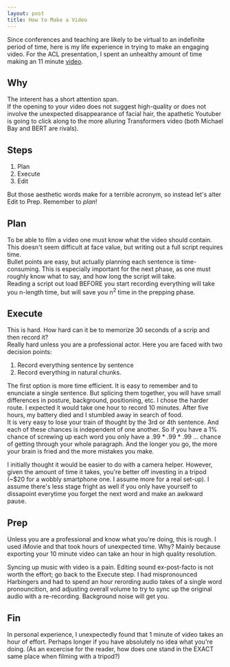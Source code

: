 ```yaml
---
layout: post
title: How to Make a Video
---
```


Since conferences and teaching are likely to be virtual to an indefinite period of time, here is my life experience in trying to make an engaging video.
For the ACL presentation, I spent an unhealthy amount of time making an 11 minute [video](https://www.youtube.com/watch?v=BVAAhIUtf9U&t).


## Why

The interent has a short attention span.  
If the opening to your video does not suggest high-quality or does not involve the  unexpected disappearance of facial hair, the apathetic Youtuber is going to click along to the more alluring Transformers video (both Michael Bay and BERT are rivals).    

## Steps

1. Plan
2. Execute
3. Edit

But those aesthetic words make for a terrible acronym, so instead let's alter Edit to Prep.  Remember to _plan_!

## Plan
To be able to film a video one must know what the video should contain.  This doesn't seem difficult at face value, but writing out a full script requires time.  
Bullet points are easy, but actually planning each sentence is time-consuming.  This is especially important for the next phase, as one must roughly know what to say, and how long the script will take.  
Reading a script out load BEFORE you start recording everything will take you n-length time, but will save you n<sup>2</sup> time in the prepping phase.  

## Execute
This is hard.  How hard can it be to memorize 30 seconds of a scrip and then record it?  
Really hard unless you are a professional actor.  Here you are faced with two decision points:
1. Record everything sentence by sentence
2. Record everything in natural chunks.

The first option is more time efficient.  It is easy to remember and to enunciate a single sentence.   But splicing them together, you will have small differences in posture, background, positioning, etc.
I chose the harder route.  I expected it would take one hour to record 10 minutes.  After five hours, my battery died and I stumbled away in search of food.  
It is very easy to lose your train of thought by the 3rd or 4th sentence.  And each of these chances is independent of one another.  So if you have a 1% chance of screwing up each word you only have a .99 * .99 * .99 ... chance of getting through your whole paragraph.
And the longer you go, the more your brain is fried and the more mistakes you make.  

I initially thought it would be easier to do with a camera helper.  However, given the amount of time it takes, you're better off investing in a tripod (~$20 for a wobbly smartphone one.  I assume more for a real set-up).  I assume there's less stage fright as well if you only have yourself to dissapoint everytime you forget the next word and make an awkward pause.

## Prep

Unless you are a professional and know what you're doing, this is rough.  I used iMovie and that took hours of unexpected time.  Why?  Mainly because exporting your 10 minute video can take an hour in high quality resolution.  

Syncing up music with video is a pain.  Editing sound ex-post-facto is not worth the effort; go back to the Execute step.  I had mispronounced Harbingers and had to spend an hour rerording audio takes of a single word pronouncition, and adjusting overall volume to try to sync up the original audio with a re-recording.  Background noise will get you.  

## Fin

In personal experience, I unexpectedly found that 1 minute of video takes an hour of effort. Perhaps longer if you have absolutely no idea what you're doing.  (As an excercise for the reader, how does one stand in the EXACT same place when filming with a tripod?)
